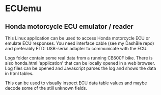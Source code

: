 # ECUemu

## Honda motorcycle ECU emulator / reader

This Linux  application can be used to access Honda motorcycle ECU or emulate ECU responses.
You need interface cable (see my DashBle repo) and preferably FTDI USB-serial adapter to communicate
with the ECU.

Logs folder contain some real data from a running CB500F bike. There is also honda.html 'application'
that can be locally opened in a web browser. Log files can be opened and Javascript parses
the log and shows the data in html tables.

This can be used to visually inspect ECU data table values and maybe decode some of the still
unknown fields.
